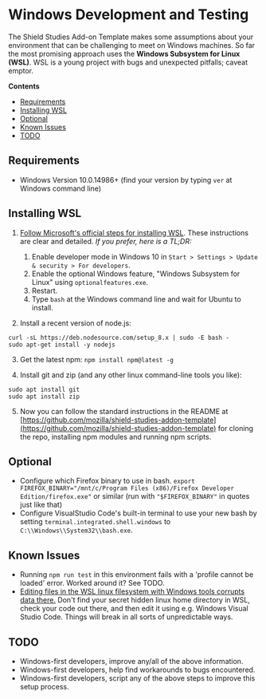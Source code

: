 # Windows Development and Testing

The Shield Studies Add-on Template makes some assumptions about your environment that can be challenging to meet on Windows machines. So far the most promising approach uses the **Windows Subsystem for Linux (WSL)**. WSL is a young project with bugs and unexpected pitfalls; caveat emptor.

<!-- START doctoc generated TOC please keep comment here to allow auto update -->

<!-- DON'T EDIT THIS SECTION, INSTEAD RE-RUN doctoc TO UPDATE -->

**Contents**

* [Requirements](#requirements)
* [Installing WSL](#installing-wsl)
* [Optional](#optional)
* [Known Issues](#known-issues)
* [TODO](#todo)

<!-- END doctoc generated TOC please keep comment here to allow auto update -->

## Requirements

* Windows Version 10.0.14986+ (find your version by typing `ver` at Windows command line)

## Installing WSL

1. [Follow Microsoft's official steps for installing WSL](https://answers.microsoft.com/en-us/insider/wiki/insider_wintp-insider_install/how-to-enable-the-windows-subsystem-for-linux/16e8f2e8-4a6a-4325-a89a-fd28c7841775?auth=1). These instructions are clear and detailed. _If you prefer, here is a TL;DR:_

   1. Enable developer mode in Windows 10 in `Start > Settings > Update & security > For developers`.
   2. Enable the optional Windows feature, "Windows Subsystem for Linux" using `optionalfeatures.exe`.
   3. Restart.
   4. Type `bash` at the Windows command line and wait for Ubuntu to install.

2. Install a recent version of node.js:

```
curl -sL https://deb.nodesource.com/setup_8.x | sudo -E bash -
sudo apt-get install -y nodejs
```

3. Get the latest npm: `npm install npm@latest -g`

4. Install git and zip (and any other linux command-line tools you like):

```
sudo apt install git
sudo apt install zip
```

5. Now you can follow the standard instructions in the README at [https://github.com/mozilla/shield-studies-addon-template](https://github.com/mozilla/shield-studies-addon-template) for cloning the repo, installing npm modules and running npm scripts.

## Optional

* Configure which Firefox binary to use in bash. `export FIREFOX_BINARY="/mnt/c/Program Files (x86)/Firefox Developer Edition/firefox.exe"` or similar (run with `"$FIREFOX_BINARY"` in quotes just like that)
* Configure VisualStudio Code's built-in terminal to use your new bash by setting `terminal.integrated.shell.windows` to `C:\\Windows\\System32\\bash.exe`.

## Known Issues

* Running `npm run test` in this environment fails with a 'profile cannot be loaded' error. Worked around it? See TODO.
* [Editing files in the WSL linux filesystem with Windows tools corrupts data there.](https://blogs.msdn.microsoft.com/commandline/2016/11/17/do-not-change-linux-files-using-windows-apps-and-tools/) Don't find your secret hidden linux home directory in WSL, check your code out there, and then edit it using e.g. Windows Visual Studio Code. Things will break in all sorts of unpredictable ways.

## TODO

* Windows-first developers, improve any/all of the above information.
* Windows-first developers, help find workarounds to bugs encountered.
* Windows-first developers, script any of the above steps to improve this setup process.
